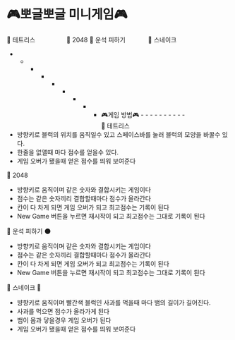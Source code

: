# 🎮뽀글뽀글 미니게임🎮

📍 테트리스 &nbsp;&nbsp;&nbsp;&nbsp;&nbsp;&nbsp;&nbsp;&nbsp;&nbsp;&nbsp;&nbsp;&nbsp;&nbsp;&nbsp;&nbsp;&nbsp; 📍 2048 
📍 운석 피하기 &nbsp;&nbsp;&nbsp;&nbsp;&nbsp;&nbsp;&nbsp;&nbsp;&nbsp;&nbsp;&nbsp;  📍 스네이크

- - - - - - - - -  🎮게임 방법🎮 - - - - - - - - - - <br>
📍 테트리스 
- 방향키로 블럭의 위치를 움직일수 있고 스페이스바를 눌러 블럭의 모양을 바꿀수 있다.
- 한줄을 없앨때 마다 점수를 얻을수 있다.
- 게임 오버가 됐을때 얻은 점수를 띄워 보여준다

📍 2048 
- 방향키로 움직이며 같은 숫자와 결합시키는 게임이다
- 점수는 같은 숫자끼리 결합할때마다 점수가 올라간다
- 칸이 다 차게 되면 게임 오버가 되고 최고점수는 기록이 된다
- New Game 버튼을 누르면 재시작이 되고 최고점수는 그대로 기록이 된다

📍 운석 피하기 🌑
- 방향키로 움직이며 같은 숫자와 결합시키는 게임이다
- 점수는 같은 숫자끼리 결합할때마다 점수가 올라간다
- 칸이 다 차게 되면 게임 오버가 되고 최고점수는 기록이 된다
- New Game 버튼을 누르면 재시작이 되고 최고점수는 그대로 기록이 된다

📍 스네이크 🐍
- 뱡향키로 움직이며 빨간색 블럭인 사과를 먹을때 마다 뱀의 길이가 길어진다.
- 사과를 먹으면 점수가 올라가게 된다
- 뱀이 몸과 닿을경우 게임 오버가 된다
- 게임 오버가 됐을때 얻은 점수를 띄워 보여준다





  
